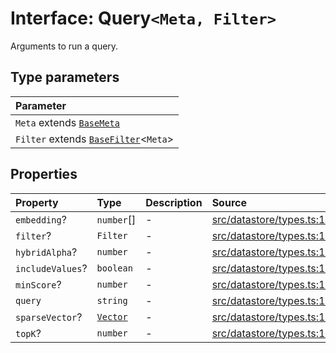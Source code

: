 # Interface: Query`<Meta, Filter>`

Arguments to run a query.

## Type parameters

| Parameter |
| :------ |
| `Meta` extends [`BaseMeta`](../type-aliases/BaseMeta.md) |
| `Filter` extends [`BaseFilter`](../type-aliases/BaseFilter.md)\<`Meta`\> |

## Properties

| Property | Type | Description | Source |
| :------ | :------ | :------ | :------ |
| `embedding`? | `number`[] | - | [src/datastore/types.ts:123](https://github.com/dexaai/llm-tools/blob/2a387dc/src/datastore/types.ts#L123) |
| `filter`? | `Filter` | - | [src/datastore/types.ts:127](https://github.com/dexaai/llm-tools/blob/2a387dc/src/datastore/types.ts#L127) |
| `hybridAlpha`? | `number` | - | [src/datastore/types.ts:129](https://github.com/dexaai/llm-tools/blob/2a387dc/src/datastore/types.ts#L129) |
| `includeValues`? | `boolean` | - | [src/datastore/types.ts:128](https://github.com/dexaai/llm-tools/blob/2a387dc/src/datastore/types.ts#L128) |
| `minScore`? | `number` | - | [src/datastore/types.ts:126](https://github.com/dexaai/llm-tools/blob/2a387dc/src/datastore/types.ts#L126) |
| `query` | `string` | - | [src/datastore/types.ts:122](https://github.com/dexaai/llm-tools/blob/2a387dc/src/datastore/types.ts#L122) |
| `sparseVector`? | [`Vector`](../../Model/namespaces/SparseVector/type-aliases/Vector.md) | - | [src/datastore/types.ts:124](https://github.com/dexaai/llm-tools/blob/2a387dc/src/datastore/types.ts#L124) |
| `topK`? | `number` | - | [src/datastore/types.ts:125](https://github.com/dexaai/llm-tools/blob/2a387dc/src/datastore/types.ts#L125) |
